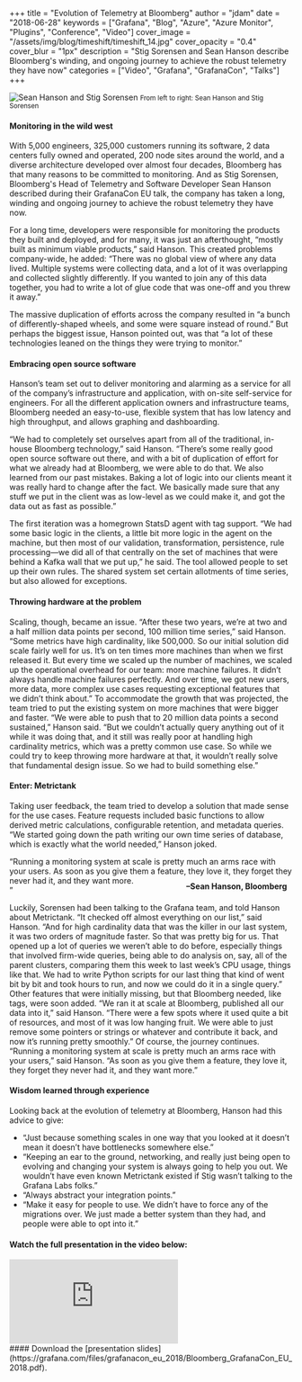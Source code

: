 +++
title = "Evolution of Telemetry at Bloomberg"
author = "jdam"
date = "2018-06-28"
keywords = ["Grafana", "Blog", "Azure", "Azure Monitor", "Plugins", "Conference", "Video"]
cover_image = "/assets/img/blog/timeshift/timeshift_14.jpg"
cover_opacity = "0.4"
cover_blur = "1px"
description = "Stig Sorensen and Sean Hanson describe Bloomberg's winding, and ongoing journey to achieve the robust telemetry they have now"
categories = ["Video", "Grafana", "GrafanaCon", "Talks"]
+++

![Sean Hanson and Stig Sorensen](/assets/img/blog/sean_and_stig.jpg)
<small>From left to right: Sean Hanson and Stig Sorensen</small>

#### Monitoring in the wild west
With 5,000 engineers, 325,000 customers running its software, 2 data centers fully owned and operated, 200 node sites around the world, and a diverse architecture developed over almost four decades, Bloomberg has that many reasons to be committed to monitoring. And as Stig Sorensen, Bloomberg's Head of Telemetry and Software Developer Sean Hanson described during their GrafanaCon EU talk, the company has taken a long, winding and ongoing journey to achieve the robust telemetry they have now.

For a long time, developers were responsible for monitoring the products they built and deployed, and for many, it was just an afterthought, “mostly built as minimum viable products,” said Hanson. This created problems company-wide, he added: “There was no global view of where any data lived. Multiple systems were collecting data, and a lot of it was overlapping and collected slightly differently. If you wanted to join any of this data together, you had to write a lot of glue code that was one-off and you threw it away.”

The massive duplication of efforts across the company resulted in “a bunch of differently-shaped wheels, and some were square instead of round.” But perhaps the biggest issue, Hanson pointed out, was that “a lot of these technologies leaned on the things they were trying to monitor.”

#### Embracing open source software
Hanson’s team set out to deliver monitoring and alarming as a service for all of the company’s infrastructure and application, with on-site self-service for engineers. For all the different application owners and infrastructure teams, Bloomberg needed an easy-to-use, flexible system that has low latency and high throughput, and allows graphing and dashboarding. 

“We had to completely set ourselves apart from all of the traditional, in-house Bloomberg technology,” said Hanson. “There’s some really good open source software out there, and with a bit of duplication of effort for what we already had at Bloomberg, we were able to do that. We also learned from our past mistakes. Baking a lot of logic into our clients meant it was really hard to change after the fact. We basically made sure that any stuff we put in the client was as low-level as we could make it, and got the data out as fast as possible.”

The first iteration was a homegrown StatsD agent with tag support. “We had some basic logic in the clients, a little bit more logic in the agent on the machine, but then most of our validation, transformation, persistence, rule processing—we did all of that centrally on the set of machines that were behind a Kafka wall that we put up,” he said. The tool allowed people to set up their own rules. The shared system set certain allotments of time series, but also allowed for exceptions.

#### Throwing hardware at the problem
Scaling, though, became an issue. “After these two years, we’re at two and a half million data points per second, 100 million time series,” said Hanson. “Some metrics have high cardinality, like 500,000. So our initial solution did scale fairly well for us. It’s on ten times more machines than when we first released it. But every time we scaled up the number of machines, we scaled up the operational overhead for our team: more machine failures. It didn’t always handle machine failures perfectly. And over time, we got new users, more data, more complex use cases requesting exceptional features that we didn’t think about.”
To accommodate the growth that was projected, the team tried to put the existing system on more machines that were bigger and faster. “We were able to push that to 20 million data points a second sustained,” Hanson said. “But we couldn’t actually query anything out of it while it was doing that, and it still was really poor at handling high cardinality metrics, which was a pretty common use case. So while we could try to keep throwing more hardware at that, it wouldn’t really solve that fundamental design issue. So we had to build something else.”

#### Enter: Metrictank
Taking user feedback, the team tried to develop a solution that made sense for the use cases. Feature requests included basic functions to allow derived metric calculations, configurable retention, and metadata queries. “We started going down the path writing our own time series of database, which is exactly what the world needed,” Hanson joked.

<q class="quote">Running a monitoring system at scale is pretty much an arms race with your users. As soon as you give them a feature, they love it, they forget they never had it, and they want more.<span style="float:right; font-weight:bold; margin-top:10px; margin-right:10px; padding-bottom:20px;"> –Sean Hanson, Bloomberg</span><br /></q>

Luckily, Sorensen had been talking to the Grafana team, and told Hanson about Metrictank. “It checked off almost everything on our list,” said Hanson. “And for high cardinality data that was the killer in our last system, it was two orders of magnitude faster. So that was pretty big for us. That opened up a lot of queries we weren’t able to do before, especially things that involved firm-wide queries, being able to do analysis on, say, all of the parent clusters, comparing them this week to last week’s CPU usage, things like that. We had to write Python scripts for our last thing that kind of went bit by bit and took hours to run, and now we could do it in a single query.”
Other features that were initially missing, but that Bloomberg needed, like tags, were soon added. “We ran it at scale at Bloomberg, published all our data into it,” said Hanson. “There were a few spots where it used quite a bit of resources, and most of it was low hanging fruit. We were able to just remove some pointers or strings or whatever and contribute it back, and now it’s running pretty smoothly.”
Of course, the journey continues. “Running a monitoring system at scale is pretty much an arms race with your users,” said Hanson. “As soon as you give them a feature, they love it, they forget they never had it, and they want more.”

#### Wisdom learned through experience
Looking back at the evolution of telemetry at Bloomberg, Hanson had this advice to give:

* “Just because something scales in one way that you looked at it doesn’t mean it doesn’t have bottlenecks somewhere else.”
* “Keeping an ear to the ground, networking, and really just being open to evolving and changing your system is always going to help you out. We wouldn’t have even known Metrictank existed if Stig wasn’t talking to the Grafana Labs folks.”
* “Always abstract your integration points.”
* “Make it easy for people to use. We didn’t have to force any of the migrations over. We just made a better system than they had, and people were able to opt into it.”

#### Watch the full presentation in the video below:
<div class="video-wrapper">
	<iframe src="https://www.youtube.com/embed/v6AoyEovSa4" frameborder="0" allow="autoplay; encrypted-media" allowfullscreen></iframe>
</div>
#### Download the [presentation slides](https://grafana.com/files/grafanacon_eu_2018/Bloomberg_GrafanaCon_EU_2018.pdf).